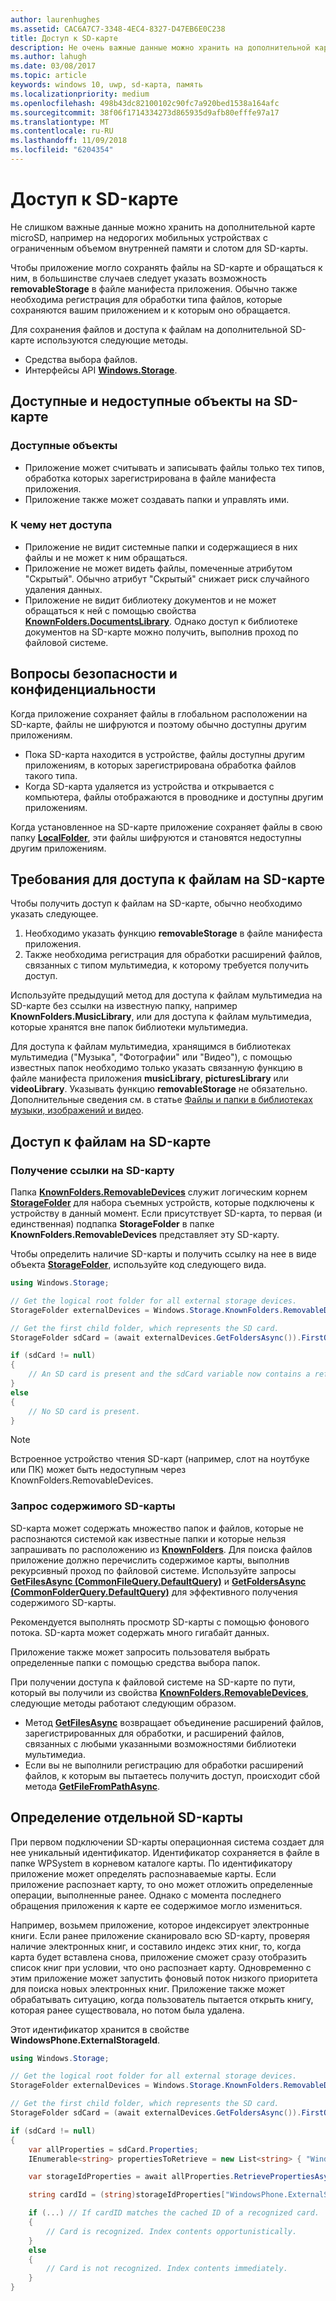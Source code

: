 ```yaml
---
author: laurenhughes
ms.assetid: CAC6A7C7-3348-4EC4-8327-D47EB6E0C238
title: Доступ к SD-карте
description: Не очень важные данные можно хранить на дополнительной карте microSD и там же осуществлять доступ к ним, это особенно актуально на недорогих мобильных устройствах с ограниченным объемом внутренней памяти.
ms.author: lahugh
ms.date: 03/08/2017
ms.topic: article
keywords: windows 10, uwp, sd-карта, память
ms.localizationpriority: medium
ms.openlocfilehash: 498b43dc82100102c90fc7a920bed1538a164afc
ms.sourcegitcommit: 38f06f1714334273d865935d9afb80efffe97a17
ms.translationtype: MT
ms.contentlocale: ru-RU
ms.lasthandoff: 11/09/2018
ms.locfileid: "6204354"
---
```

# <a name="access-the-sd-card"></a>Доступ к SD-карте



Не слишком важные данные можно хранить на дополнительной карте microSD, например на недорогих мобильных устройствах с ограниченным объемом внутренней памяти и слотом для SD-карты.

Чтобы приложение могло сохранять файлы на SD-карте и обращаться к ним, в большинстве случаев следует указать возможность **removableStorage** в файле манифеста приложения. Обычно также необходима регистрация для обработки типа файлов, которые сохраняются вашим приложением и к которым оно обращается.

Для сохранения файлов и доступа к файлам на дополнительной SD-карте используются следующие методы.
- Средства выбора файлов.
- Интерфейсы API [**Windows.Storage**](https://msdn.microsoft.com/library/windows/apps/br227346).

## <a name="what-you-can-and-cant-access-on-the-sd-card"></a>Доступные и недоступные объекты на SD-карте

### <a name="what-you-can-access"></a>Доступные объекты

- Приложение может считывать и записывать файлы только тех типов, обработка которых зарегистрирована в файле манифеста приложения.
- Приложение также может создавать папки и управлять ими.

### <a name="what-you-cant-access"></a>К чему нет доступа

- Приложение не видит системные папки и содержащиеся в них файлы и не может к ним обращаться.
- Приложение не может видеть файлы, помеченные атрибутом "Скрытый". Обычно атрибут "Скрытый" снижает риск случайного удаления данных.
- Приложение не видит библиотеку документов и не может обращаться к ней с помощью свойства [**KnownFolders.DocumentsLibrary**](https://msdn.microsoft.com/library/windows/apps/br227152). Однако доступ к библиотеке документов на SD-карте можно получить, выполнив проход по файловой системе.

## <a name="security-and-privacy-considerations"></a>Вопросы безопасности и конфиденциальности

Когда приложение сохраняет файлы в глобальном расположении на SD-карте, файлы не шифруются и поэтому обычно доступны другим приложениям.

- Пока SD-карта находится в устройстве, файлы доступны другим приложениям, в которых зарегистрирована обработка файлов такого типа.
- Когда SD-карта удаляется из устройства и открывается с компьютера, файлы отображаются в проводнике и доступны другим приложениям.

Когда установленное на SD-карте приложение сохраняет файлы в свою папку [**LocalFolder**](https://msdn.microsoft.com/library/windows/apps/br241621), эти файлы шифруются и становятся недоступны другим приложениям.

## <a name="requirements-for-accessing-files-on-the-sd-card"></a>Требования для доступа к файлам на SD-карте

Чтобы получить доступ к файлам на SD-карте, обычно необходимо указать следующее.

1.  Необходимо указать функцию **removableStorage** в файле манифеста приложения.
2.  Также необходима регистрация для обработки расширений файлов, связанных с типом мультимедиа, к которому требуется получить доступ.

Используйте предыдущий метод для доступа к файлам мультимедиа на SD-карте без ссылки на известную папку, например **KnownFolders.MusicLibrary**, или для доступа к файлам мультимедиа, которые хранятся вне папок библиотеки мультимедиа.

Для доступа к файлам мультимедиа, хранящимся в библиотеках мультимедиа ("Музыка", "Фотографии" или "Видео"), с помощью известных папок необходимо только указать связанную функцию в файле манифеста приложения **musicLibrary**, **picturesLibrary** или **videoLibrary**. Указывать функцию **removableStorage** не обязательно. Дополнительные сведения см. в статье [Файлы и папки в библиотеках музыки, изображений и видео](quickstart-managing-folders-in-the-music-pictures-and-videos-libraries.md).

## <a name="accessing-files-on-the-sd-card"></a>Доступ к файлам на SD-карте

### <a name="getting-a-reference-to-the-sd-card"></a>Получение ссылки на SD-карту

Папка [**KnownFolders.RemovableDevices**](https://msdn.microsoft.com/library/windows/apps/br227158) служит логическим корнем [**StorageFolder**](https://msdn.microsoft.com/library/windows/apps/br227230) для набора съемных устройств, которые подключены к устройству в данный момент. Если присутствует SD-карта, то первая (и единственная) подпапка **StorageFolder** в папке **KnownFolders.RemovableDevices** представляет эту SD-карту.

Чтобы определить наличие SD-карты и получить ссылку на нее в виде объекта [**StorageFolder**](https://msdn.microsoft.com/library/windows/apps/br227230), используйте код следующего вида.

```csharp
using Windows.Storage;

// Get the logical root folder for all external storage devices.
StorageFolder externalDevices = Windows.Storage.KnownFolders.RemovableDevices;

// Get the first child folder, which represents the SD card.
StorageFolder sdCard = (await externalDevices.GetFoldersAsync()).FirstOrDefault();

if (sdCard != null)
{
    // An SD card is present and the sdCard variable now contains a reference to it.
}
else
{
    // No SD card is present.
}
```

> [!NOTE]
> Встроенное устройство чтения SD-карт (например, слот на ноутбуке или ПК) может быть недоступным через KnownFolders.RemovableDevices.

### <a name="querying-the-contents-of-the-sd-card"></a>Запрос содержимого SD-карты

SD-карта может содержать множество папок и файлов, которые не распознаются системой как известные папки и которые нельзя запрашивать по расположению из [**KnownFolders**](https://msdn.microsoft.com/library/windows/apps/br227151). Для поиска файлов приложение должно перечислить содержимое карты, выполнив рекурсивный проход по файловой системе. Используйте запросы [**GetFilesAsync (CommonFileQuery.DefaultQuery)**](https://msdn.microsoft.com/library/windows/apps/br227274) и [**GetFoldersAsync (CommonFolderQuery.DefaultQuery)**](https://msdn.microsoft.com/library/windows/apps/br227281) для эффективного получения содержимого SD-карты.

Рекомендуется выполнять просмотр SD-карты с помощью фонового потока. SD-карта может содержать много гигабайт данных.

Приложение также может запросить пользователя выбрать определенные папки с помощью средства выбора папок.

При получении доступа к файловой системе на SD-карте по пути, который вы получили из свойства [**KnownFolders.RemovableDevices**](https://msdn.microsoft.com/library/windows/apps/br227158), следующие методы работают следующим образом.

-   Метод [**GetFilesAsync**](https://msdn.microsoft.com/library/windows/apps/br227273) возвращает объединение расширений файлов, зарегистрированных для обработки, и расширений файлов, связанных с любыми указанными возможностями библиотеки мультимедиа.
-   Если вы не выполнили регистрацию для обработки расширений файлов, к которым вы пытаетесь получить доступ, происходит сбой метода [**GetFileFromPathAsync**](https://msdn.microsoft.com/library/windows/apps/br227206).

## <a name="identifying-the-individual-sd-card"></a>Определение отдельной SD-карты

При первом подключении SD-карты операционная система создает для нее уникальный идентификатор. Идентификатор сохраняется в файле в папке WPSystem в корневом каталоге карты. По идентификатору приложение может определять распознаваемые карты. Если приложение распознает карту, то оно может отложить определенные операции, выполненные ранее. Однако с момента последнего обращения приложения к карте ее содержимое могло измениться.

Например, возьмем приложение, которое индексирует электронные книги. Если ранее приложение сканировало всю SD-карту, проверяя наличие электронных книг, и составило индекс этих книг, то, когда карта будет вставлена снова, приложение сможет сразу отобразить список книг при условии, что оно распознает карту. Одновременно с этим приложение может запустить фоновый поток низкого приоритета для поиска новых электронных книг. Приложение также может обрабатывать ситуацию, когда пользователь пытается открыть книгу, которая ранее существовала, но потом была удалена.

Этот идентификатор хранится в свойстве **WindowsPhone.ExternalStorageId**.

```csharp
using Windows.Storage;

// Get the logical root folder for all external storage devices.
StorageFolder externalDevices = Windows.Storage.KnownFolders.RemovableDevices;

// Get the first child folder, which represents the SD card.
StorageFolder sdCard = (await externalDevices.GetFoldersAsync()).FirstOrDefault();

if (sdCard != null)
{
    var allProperties = sdCard.Properties;
    IEnumerable<string> propertiesToRetrieve = new List<string> { "WindowsPhone.ExternalStorageId" };

    var storageIdProperties = await allProperties.RetrievePropertiesAsync(propertiesToRetrieve);

    string cardId = (string)storageIdProperties["WindowsPhone.ExternalStorageId"];

    if (...) // If cardID matches the cached ID of a recognized card.
    {
        // Card is recognized. Index contents opportunistically.
    }
    else
    {
        // Card is not recognized. Index contents immediately.
    }
}
```

 

 

